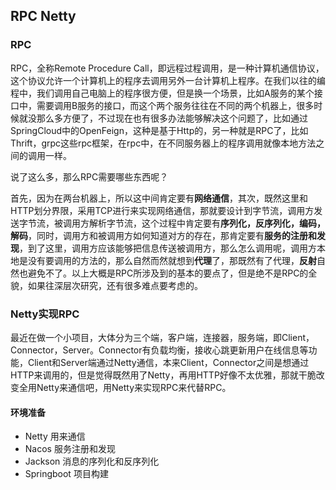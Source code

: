 ## RPC Netty

### RPC

RPC，全称Remote Procedure Call，即远程过程调用，是一种计算机通信协议，这个协议允许一个计算机上的程序去调用另外一台计算机上程序。在我们以往的编程中，我们调用自己电脑上的程序很方便，但是换一个场景，比如A服务的某个接口中，需要调用B服务的接口，而这个两个服务往往在不同的两个机器上，很多时候就没那么多方便了，不过现在也有很多办法能够解决这个问题了，比如通过SpringCloud中的OpenFeign，这种是基于Http的，另一种就是RPC了，比如Thrift，grpc这些rpc框架，在rpc中，在不同服务器上的程序调用就像本地方法之间的调用一样。			

说了这么多，那么RPC需要哪些东西呢？		

首先，因为在两台机器上，所以这中间肯定要有**网络通信**，其次，既然这里和HTTP划分界限，采用TCP进行来实现网络通信，那就要设计到字节流，调用方发送字节流，被调用方解析字节流，这个过程中肯定要有**序列化，反序列化，编码，解码**，同时，调用方和被调用方如何知道对方的存在，那肯定要有**服务的注册和发现**，到了这里，调用方应该能够把信息传送被调用方，那么怎么调用呢，调用方本地是没有要调用的方法的，那么自然而然就想到**代理**了，那既然有了代理，**反射**自然也避免不了。以上大概是RPC所涉及到的基本的要点了，但是绝不是RPC的全貌，如果往深层次研究，还有很多难点要考虑的。

### Netty实现RPC

最近在做一个小项目，大体分为三个端，客户端，连接器，服务端，即Client，Connector，Server。Connector有负载均衡，接收心跳更新用户在线信息等功能，Client和Server端通过Netty通信，本来Client，Connector之间是想通过HTTP来调用的，但是觉得既然用了Netty，再用HTTP好像不太优雅，那就干脆改变全用Netty来通信吧，用Netty来实现RPC来代替RPC。		

#### 环境准备

- Netty 用来通信
- Nacos 服务注册和发现
- Jackson 消息的序列化和反序列化
- Springboot 项目构建

